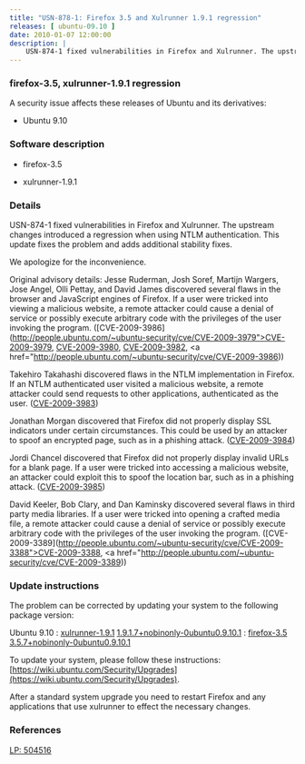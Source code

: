 ```yaml
---
title: "USN-878-1: Firefox 3.5 and Xulrunner 1.9.1 regression"
releases: [ ubuntu-09.10 ]
date: 2010-01-07 12:00:00
description: |
    USN-874-1 fixed vulnerabilities in Firefox and Xulrunner. The upstream changes introduced a regression when using NTLM authentication. This update fixes the problem and adds additional stability fixes.
--- 
```

 
### firefox-3.5, xulrunner-1.9.1 regression

A security issue affects these releases of Ubuntu and its derivatives:

* Ubuntu 9.10

### Software description

* firefox-3.5 

* xulrunner-1.9.1 

### Details

USN-874-1 fixed vulnerabilities in Firefox and Xulrunner. The upstream changes introduced a regression when using NTLM authentication. This update fixes the problem and adds additional stability fixes.

We apologize for the inconvenience.

Original advisory details: Jesse Ruderman, Josh Soref, Martijn Wargers, Jose Angel, Olli Pettay, and David James discovered several flaws in the browser and JavaScript engines of Firefox. If a user were tricked into viewing a malicious website, a remote attacker could cause a denial of service or possibly execute arbitrary code with the privileges of the user invoking the program. ([CVE-2009-3986](http://people.ubuntu.com/~ubuntu-security/cve/CVE-2009-3979">CVE-2009-3979</a>, <a href="http://people.ubuntu.com/~ubuntu-security/cve/CVE-2009-3980">CVE-2009-3980</a>, <a href="http://people.ubuntu.com/~ubuntu-security/cve/CVE-2009-3982">CVE-2009-3982</a>, <a href="http://people.ubuntu.com/~ubuntu-security/cve/CVE-2009-3986))

 Takehiro Takahashi discovered flaws in the NTLM implementation in Firefox. If an NTLM authenticated user visited a malicious website, a remote attacker could send requests to other applications, authenticated as the user. ([CVE-2009-3983](http://people.ubuntu.com/~ubuntu-security/cve/CVE-2009-3983))

 Jonathan Morgan discovered that Firefox did not properly display SSL indicators under certain circumstances. This could be used by an attacker to spoof an encrypted page, such as in a phishing attack. ([CVE-2009-3984](http://people.ubuntu.com/~ubuntu-security/cve/CVE-2009-3984))

 Jordi Chancel discovered that Firefox did not properly display invalid URLs for a blank page. If a user were tricked into accessing a malicious website, an attacker could exploit this to spoof the location bar, such as in a phishing attack. ([CVE-2009-3985](http://people.ubuntu.com/~ubuntu-security/cve/CVE-2009-3985))

 David Keeler, Bob Clary, and Dan Kaminsky discovered several flaws in third party media libraries. If a user were tricked into opening a crafted media file, a remote attacker could cause a denial of service or possibly execute arbitrary code with the privileges of the user invoking the program. ([CVE-2009-3389](http://people.ubuntu.com/~ubuntu-security/cve/CVE-2009-3388">CVE-2009-3388</a>, <a href="http://people.ubuntu.com/~ubuntu-security/cve/CVE-2009-3389)) 

### Update instructions

The problem can be corrected by updating your system to the following package version:

Ubuntu 9.10
 : [xulrunner-1.9.1](https://launchpad.net/ubuntu/+source/xulrunner-1.9.1) <span> [1.9.1.7+nobinonly-0ubuntu0.9.10.1](https://launchpad.net/ubuntu/+source/xulrunner-1.9.1/1.9.1.7+nobinonly-0ubuntu0.9.10.1) </span> 
 : [firefox-3.5](https://launchpad.net/ubuntu/+source/firefox-3.5) <span> [3.5.7+nobinonly-0ubuntu0.9.10.1](https://launchpad.net/ubuntu/+source/firefox-3.5/3.5.7+nobinonly-0ubuntu0.9.10.1) </span> 

To update your system, please follow these instructions: [https://wiki.ubuntu.com/Security/Upgrades](https://wiki.ubuntu.com/Security/Upgrades).

After a standard system upgrade you need to restart Firefox and any applications that use xulrunner to effect the necessary changes. 

### References

 [LP: 504516](https://launchpad.net/bugs/504516)
 
